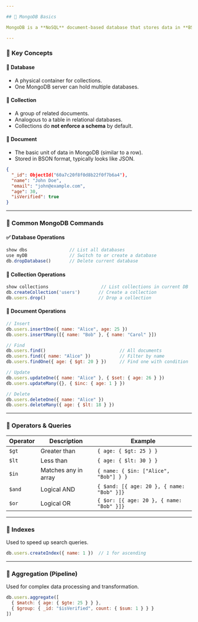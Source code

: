 ```yaml
---

## 🍃 MongoDB Basics

MongoDB is a **NoSQL** document-based database that stores data in **BSON (Binary JSON)** format. It’s designed for scalability, flexibility, and high availability.

---
```


### 🔹 Key Concepts

#### 📂 Database
- A physical container for collections.
- One MongoDB server can hold multiple databases.

#### 📁 Collection
- A group of related documents.
- Analogous to a table in relational databases.
- Collections do **not enforce a schema** by default.

#### 📄 Document
- The basic unit of data in MongoDB (similar to a row).
- Stored in BSON format, typically looks like JSON.

```json
{
  "_id": ObjectId("60a7c20f8f0d8b22f0f7b6a4"),
  "name": "John Doe",
  "email": "john@example.com",
  "age": 30,
  "isVerified": true
}
```

---

### 🔹 Common MongoDB Commands

#### ✅ Database Operations

```js
show dbs                // List all databases
use myDB                // Switch to or create a database
db.dropDatabase()       // Delete current database
```

#### 📁 Collection Operations

```js
show collections                    // List collections in current DB
db.createCollection('users')       // Create a collection
db.users.drop()                    // Drop a collection
```

#### 📄 Document Operations

```js
// Insert
db.users.insertOne({ name: "Alice", age: 25 })
db.users.insertMany([{ name: "Bob" }, { name: "Carol" }])

// Find
db.users.find()                            // All documents
db.users.find({ name: "Alice" })           // Filter by name
db.users.findOne({ age: { $gt: 20 } })     // Find one with condition

// Update
db.users.updateOne({ name: "Alice" }, { $set: { age: 26 } })
db.users.updateMany({}, { $inc: { age: 1 } })

// Delete
db.users.deleteOne({ name: "Alice" })
db.users.deleteMany({ age: { $lt: 18 } })
```

---

### 🔹 Operators & Queries

| Operator | Description             | Example                                   |
|----------|-------------------------|-------------------------------------------|
| `$gt`    | Greater than            | `{ age: { $gt: 25 } }`                    |
| `$lt`    | Less than               | `{ age: { $lt: 30 } }`                    |
| `$in`    | Matches any in array    | `{ name: { $in: ["Alice", "Bob"] } }`    |
| `$and`   | Logical AND             | `{ $and: [{ age: 20 }, { name: "Bob" }]}` |
| `$or`    | Logical OR              | `{ $or: [{ age: 20 }, { name: "Bob" }]}`  |

---

### 🔹 Indexes

Used to speed up search queries.

```js
db.users.createIndex({ name: 1 })  // 1 for ascending
```

---

### 🔹 Aggregation (Pipeline)

Used for complex data processing and transformation.

```js
db.users.aggregate([
  { $match: { age: { $gte: 25 } } },
  { $group: { _id: "$isVerified", count: { $sum: 1 } } }
])
```


